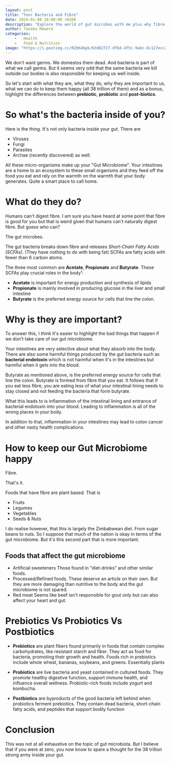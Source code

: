 ```yaml
---
layout: post
title: "Your Bacteria and Fibre"
date: 2024-01-08 18:00:00 +0200
description: "Explore the world of gut microbes with me plus why fibre is very important! Learn about these tiny organisms in our digestive system and their impact on our health."
author: Tanaka Mawere
categories: 
    -   Health
    -   Food & Nutrition
image: "https://i.postimg.cc/RZbK4bpk/63d82727-dfbd-4f5c-9a6c-8c127ecc231a.jpg"
---
```


We don't want germs. We domestos them dead. And bacteria is part of what we call germs. But it seems very odd that the same bacteria we kill outside our bodies is also responsible for keeping us well inside. 

So let's start with what they are, what they do, why they are important to us, what we can do to keep them happy (all 38 trillion of them) and as a bonus, highlight the differences between **prebiotic**, **probiotic** and **post-biotics**.

# So what's the bacteria inside of you?

Here is the thing. It's not only bacteria inside your gut. There are 

- Viruses
- Fungi
- Parasites
- Archae (recently discovered) as well. 

All these micro-organisms make up your "Gut Microbiome". Your intestines are a home to an ecosystem to these small organisms and they feed off the food you eat and rely on the warmth on the warmth that your body generates. Quite a smart place to call home. 

# What do they do?

Humans can't digest fibre. I am sure you have heard at some point that fibre is good for you but that is weird given that humans can't naturally digest fibre. But guess who can? 

The gut microbes. 

The gut bacteria breaks down fibre and releases *Short-Chain Fatty Acids (SCFAs)*. (They have nothing to do with being fat)  SCFAs are fatty acids with fewer than 6 carbon atoms.

The three most common are **Acetate**, **Propionate** and **Butyrate**.
These SCFAs play crucial roles in the body¹:

- **Acetate** is important for energy production and synthesis of lipids
- **Propionate** is mainly involved in producing glucose in the liver and small intestine
- **Butyrate** is the preferred energy source for cells that line the colon.

# Why is they are important?

To answer this, I think it's easier to highlight the bad things that happen if we don't take care of our gut microbiome.

Your intestines are very selective about what they absorb into the body. There are also some harmful things produced by the gut bacteria such as **bacterial endotoxin** which is not harmful when it's in the intestines but harmful when it gets into the blood. 

Butyrate as mentioned above, is the preferred energy source for cells that line the colon. Butyrate is formed from fibre that you eat. It follows that if you eat less fibre, you are eating less of what your intestinal lining needs to stay closed and not feeding the bacteria that form butyrate. 

What this leads to is inflammation of the intestinal lining and entrance of bacterial endotoxin into your blood. Leading to inflammation is all of the wrong places in your body.

In addition to that, inflammation in your intestines may lead to colon cancer and other nasty health complications.

# How to keep our Gut Microbiome happy

Fibre.

That's it. 

Foods that have fibre are plant based. That is

- Fruits
- Legumes
- Vegetables
- Seeds & Nuts 

I do realise however, that this is largely the Zimbabwean diet. From sugar beans to nuts. So I suppose that much of the nation is okay in terms of the gut microbiome. But it's this second part that is more important.

## Foods that affect the gut microbiome

- Artificial sweeteners 
    Those found in "diet-drinks" and other similar foods.
- Processed/Refined foods.
    These deserve an article on their own. But they are more damaging than nutritive to the body and the gut microbiome is not spared.
- Red meat
    Seems like beef isn't responsible for gout only but can also affect your heart and gut.

# Prebiotics Vs Probiotics Vs Postbiotics

- **Prebiotics** are plant fibers found primarily in foods that contain complex carbohydrates, like resistant starch and fiber. They act as food for bacteria, promoting their growth and health. Foods rich in prebiotics include whole wheat, bananas, soybeans, and greens. Essentially plants

- **Probiotics** are live bacteria and yeast contained in cultured foods. They promote healthy digestive function, support immune health, and influence overall wellness. Probiotic-rich foods include yogurt and kombucha.

- **Postbiotics** are byproducts of the good bacteria left behind when probiotics ferment prebiotics. They contain dead bacteria, short-chain fatty acids, and peptides that support bodily function

# Conclusion

This was not at all exhaustive on the topic of gut microbiota. But I believe that if you were at zero, you now know to spare a thought for the 38 trillion strong army inside your gut. 